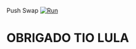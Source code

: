 Push Swap [![Run](https://github.com/LukkazZ12/42Cursus/actions/workflows/run.yml/badge.svg)](https://github.com/LukkazZ12/42Cursus/actions/workflows/run.yml)

# OBRIGADO TIO LULA
